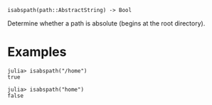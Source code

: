 ```
isabspath(path::AbstractString) -> Bool
```

Determine whether a path is absolute (begins at the root directory).

# Examples

```jldoctest
julia> isabspath("/home")
true

julia> isabspath("home")
false
```
